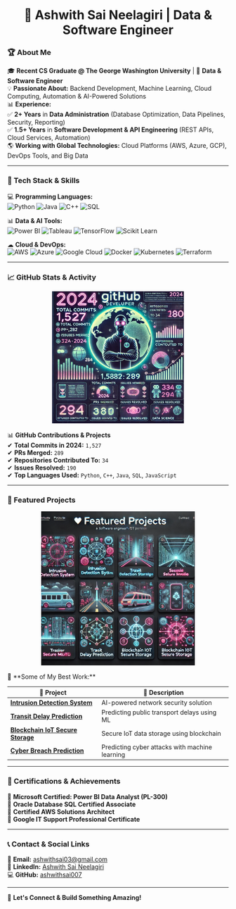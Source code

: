 <h1 align="center">🚀 Ashwith Sai Neelagiri | Data & Software Engineer</h1>

### 🏆 About Me  
🎓 **Recent CS Graduate @ The George Washington University** | 🏅 **Data & Software Engineer**  
💡 **Passionate About:** Backend Development, Machine Learning, Cloud Computing, Automation & AI-Powered Solutions  
📊 **Experience:**  
✅ **2+ Years** in **Data Administration** (Database Optimization, Data Pipelines, Security, Reporting)  
✅ **1.5+ Years** in **Software Development & API Engineering** (REST APIs, Cloud Services, Automation)  
🌎 **Working with Global Technologies:** Cloud Platforms (AWS, Azure, GCP), DevOps Tools, and Big Data  

---

### 🔧 Tech Stack & Skills  
💻 **Programming Languages:**  
![Python](https://img.shields.io/badge/Python-3776AB?style=for-the-badge&logo=python&logoColor=white)
![Java](https://img.shields.io/badge/Java-ED8B00?style=for-the-badge&logo=java&logoColor=white)
![C++](https://img.shields.io/badge/C%2B%2B-00599C?style=for-the-badge&logo=c%2B%2B&logoColor=white)
![SQL](https://img.shields.io/badge/SQL-4479A1?style=for-the-badge&logo=sql&logoColor=white)

📊 **Data & AI Tools:**  
![Power BI](https://img.shields.io/badge/Power%20BI-F2C811?style=for-the-badge&logo=power%20bi&logoColor=black)
![Tableau](https://img.shields.io/badge/Tableau-E97627?style=for-the-badge&logo=tableau&logoColor=white)
![TensorFlow](https://img.shields.io/badge/TensorFlow-FF6F00?style=for-the-badge&logo=tensorflow&logoColor=white)
![Scikit Learn](https://img.shields.io/badge/Scikit%20Learn-F7931E?style=for-the-badge&logo=scikit-learn&logoColor=white)

☁ **Cloud & DevOps:**  
![AWS](https://img.shields.io/badge/AWS-232F3E?style=for-the-badge&logo=amazon-aws&logoColor=white)
![Azure](https://img.shields.io/badge/Azure-0089D6?style=for-the-badge&logo=microsoft-azure&logoColor=white)
![Google Cloud](https://img.shields.io/badge/Google%20Cloud-4285F4?style=for-the-badge&logo=google-cloud&logoColor=white)
![Docker](https://img.shields.io/badge/Docker-2496ED?style=for-the-badge&logo=docker&logoColor=white)
![Kubernetes](https://img.shields.io/badge/Kubernetes-326CE5?style=for-the-badge&logo=kubernetes&logoColor=white)
![Terraform](https://img.shields.io/badge/Terraform-623CE4?style=for-the-badge&logo=terraform&logoColor=white)

---

### 📈 GitHub Stats & Activity  
<p align="center">
  <img src="https://github.com/ashwithsai007/ashwithsai007/blob/main/ae298902-5858-4247-9feb-2932cf06f180-2.webp" width="300px" alt="GitHub Stats">
</p>

📊 **GitHub Contributions & Projects**  
✔ **Total Commits in 2024:** `1,527`  
✔ **PRs Merged:** `289`  
✔ **Repositories Contributed To:** `34`  
✔ **Issues Resolved:** `190`  
✔ **Top Languages Used:** `Python`, `C++`, `Java`, `SQL`, `JavaScript`  

---

### 🚀 Featured Projects  
<p align="center">
  <img src="https://github.com/ashwithsai007/ashwithsai007/blob/main/8c26702a-ac6b-4d06-886a-330424d50137.webp" width="350px" alt="GitHub Stats Overview">
</p>
📌 **Some of My Best Work:**  

| 🔹 **Project** | 📌 **Description** |
|-------------|----------------|
| **[Intrusion Detection System](https://github.com/ashwithsai007/intrusion-detection)** | AI-powered network security solution |
| **[Transit Delay Prediction](https://github.com/ashwithsai007/transit-prediction)** | Predicting public transport delays using ML |
| **[Blockchain IoT Secure Storage](https://github.com/ashwithsai007/blockchain-storage)** | Secure IoT data storage using blockchain |
| **[Cyber Breach Prediction](https://github.com/ashwithsai007/cyber-breach-prediction)** | Predicting cyber attacks with machine learning |

---

### 📜 Certifications & Achievements  
🏅 **Microsoft Certified: Power BI Data Analyst (PL-300)**  
🏅 **Oracle Database SQL Certified Associate**  
🏅 **Certified AWS Solutions Architect**  
🏅 **Google IT Support Professional Certificate**  

---

### 📞 Contact & Social Links  
📩 **Email:** [ashwithsai03@gmail.com](mailto:ashwithsai03@gmail.com)  
💼 **LinkedIn:** [Ashwith Sai Neelagiri](https://www.linkedin.com/in/ashwith-sai-neelagiri-b42a90194/)  
💻 **GitHub:** [ashwithsai007](https://github.com/ashwithsai007)  

---

🚀 **Let's Connect & Build Something Amazing!**  
